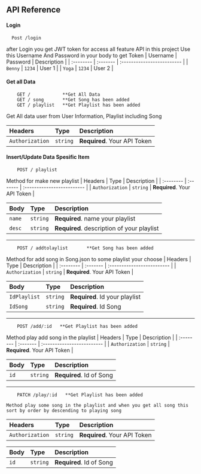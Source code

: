 
## API Reference
#### Login
```http
  Post /login
```
after Login you get JWT token for access all feature API in this project
Use this Username And Password in your body to get Token
| Username | Password     | Description                |
| :-------- | :------- | :------------------------- |
| `Benny` | `1234` | User 1 |
| `Yoga` | `1234` | User 2 |
#### Get all Data
```http
    GET /            **Get All Data
    GET / song       **Get Song has been added
    GET / playlist   **Get Playlist has been added
```
Get All data user from User Information, Playlist including Song

| Headers | Type     | Description                |
| :-------- | :------- | :------------------------- |
| `Authorization` | `string` | **Required**. Your API Token |

#### Insert/Update Data Spesific Item

```http
    POST / playlist
```
Method for make new playlist
| Headers | Type     | Description                |
| :-------- | :------- | :------------------------- |
| `Authorization` | `string` | **Required**. Your API Token |

| Body | Type     | Description                       |
| :-------- | :------- | :-------------------------------- |
| `name`      | `string` | **Required**. name your playlist |
| `desc`      | `string` | **Required**. description of your playlist |
-----
```http
    POST / addtolaylist       **Get Song has been added
```    
Method for add song in Song.json to some playlist your choose
| Headers | Type     | Description                |
| :-------- | :------- | :------------------------- |
| `Authorization` | `string` | **Required**. Your API Token |

| Body | Type     | Description                       |
| :-------- | :------- | :-------------------------------- |
| `IdPlaylist`      | `string` | **Required**. Id your playlist |
| `IdSong`      | `string` | **Required**. Id Song |
-----
```http
    POST /add/:id   **Get Playlist has been added
```
Method play add song in the playlist
| Headers | Type     | Description                |
| :-------- | :------- | :------------------------- |
| `Authorization` | `string` | **Required**. Your API Token |

| Body | Type     | Description                       |
| :-------- | :------- | :-------------------------------- |
| `id`      | `string` | **Required**. Id of Song |
-----
```http
    PATCH /play/:id   **Get Playlist has been added
```
    Method play some song in the playlist and when you get all song this sort by order by descending to playing song
| Headers | Type     | Description                |
| :-------- | :------- | :------------------------- |
| `Authorization` | `string` | **Required**. Your API Token |

| Body | Type     | Description                       |
| :-------- | :------- | :-------------------------------- |
| `id`      | `string` | **Required**. Id of Song |


